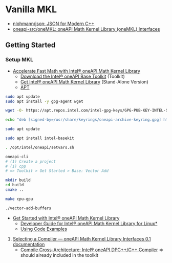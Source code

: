 # Vanilla MKL

- [nlohmann/json: JSON for Modern C++](https://github.com/nlohmann/json?tab=readme-ov-file)
- [oneapi-src/oneMKL: oneAPI Math Kernel Library (oneMKL) Interfaces](https://github.com/oneapi-src/oneMKL)

## Getting Started

### Setup MKL

- [Accelerate Fast Math with Intel® oneAPI Math Kernel Library](https://www.intel.com/content/www/us/en/developer/tools/oneapi/onemkl.html)
  - [Download the Intel® oneAPI Base Toolkit](https://www.intel.com/content/www/us/en/developer/tools/oneapi/base-toolkit-download.html?operatingsystem=linux&linux-install-type=apt) (Toolkit)
  - [Get Intel® oneAPI Math Kernel Library](https://www.intel.com/content/www/us/en/developer/tools/oneapi/onemkl-download.html?operatingsystem=linux&linux-install=apt) (Stand-Alone Version)
  - [APT](https://www.intel.com/content/www/us/en/docs/oneapi/installation-guide-linux/2024-2/apt.html)

```bash
sudo apt update
sudo apt install -y gpg-agent wget

wget -O- https://apt.repos.intel.com/intel-gpg-keys/GPG-PUB-KEY-INTEL-SW-PRODUCTS.PUB | gpg --dearmor | sudo tee /usr/share/keyrings/oneapi-archive-keyring.gpg > /dev/null

echo "deb [signed-by=/usr/share/keyrings/oneapi-archive-keyring.gpg] https://apt.repos.intel.com/oneapi all main" | sudo tee /etc/apt/sources.list.d/oneAPI.list

sudo apt update

sudo apt install intel-basekit
```

```bash
. /opt/intel/oneapi/setvars.sh

oneapi-cli
# (1) Create a project
# (1) cpp
# => Toolkit > Get Started > Base: Vector Add

mkdir build
cd build
cmake ..

make cpu-gpu

./vector-add-buffers
```

- [Get Started with Intel® oneAPI Math Kernel Library](https://www.intel.com/content/www/us/en/docs/onemkl/get-started-guide/2024-1/overview.html)
  - [Developer Guide for Intel® oneAPI Math Kernel Library for Linux*](https://www.intel.com/content/www/us/en/docs/onemkl/developer-guide-linux/2024-2/overview.html)
  - [Using Code Examples](https://www.intel.com/content/www/us/en/docs/onemkl/developer-guide-linux/2024-2/using-code-examples.html)

1. [Selecting a Compiler — oneAPI Math Kernel Library Interfaces 0.1 documentation](https://oneapi-src.github.io/oneMKL/selecting_a_compiler.html)
   - [Compile Cross-Architecture: Intel® oneAPI DPC++/C++ Compiler](https://www.intel.com/content/www/us/en/developer/tools/oneapi/dpc-compiler.html) => should already included in the toolkit
